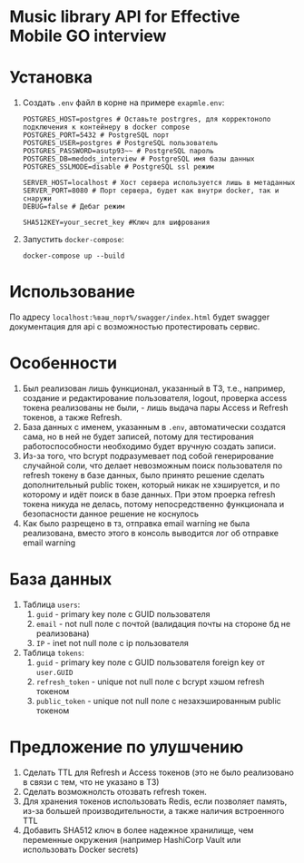 # Music library API for Effective Mobile GO interview

# Установка
1. Создать `.env` файл в корне на примере `exapmle.env`:
    ```
    POSTGRES_HOST=postgres # Оставьте postrgres, для корректонопо подключения к контейнеру в docker compose
    POSTGRES_PORT=5432 # PostgreSQL порт
    POSTGRES_USER=postgres # PostgreSQL пользователь
    POSTGRES_PASSWORD=asutp93~~ # PostgreSQL пароль
    POSTGRES_DB=medods_interview # PostgreSQL имя базы данных
    POSTGRES_SSLMODE=disable # PostgreSQL ssl режим

    SERVER_HOST=localhost # Хост сервера используется лишь в метаданных
    SERVER_PORT=8080 # Порт сервера, будет как внутри docker, так и снаружи
    DEBUG=false # Дебаг режим

    SHA512KEY=your_secret_key #Ключ для шифрования
    ```
2. Запустить `docker-compose`:
   ```
   docker-compose up --build
   ```

# Использование
По адресу `localhost:%ваш_порт%/swagger/index.html` будет swagger документация для api с возможностью протестировать сервис.

# Особенности
1. Был реализован лишь функционал, указанный в ТЗ, т.е., например, создание и редактирование пользователя, logout, проверка access токена реализованы не были, - лишь выдача пары Access и Refresh токенов, а также Refresh.
2. База данных с именем, указанным в `.env`, автоматически создатся сама, но в ней не будет записей, потому для тестирования работоспособности необходимо будет вручную создать записи.
3. Из-за того, что bcrypt подразумевает под собой генерирование случайной соли, что делает невозможным поиск пользователя по refresh токену в базе данных, было принято решение сделать дополнительный public токен, который никак не хэшируется, и по которому и идёт поиск в базе данных. При этом проерка refresh токена никуда не делась, потому непосредственно функционала и безопасности данное решение не коснулось
4. Как было разрещено в тз, отправка email warning не была реализована, вместо этого в консоль выводится лог об отправке email warning

# База данных
1. Таблица `users`:
   1. `guid` - primary key поле с GUID пользователя
   2. `email` - not null поле с почтой (валидация почты на стороне бд не реализована)
   3. `IP` - inet not null поле с ip пользователя
2. Таблица `tokens`:
   1. `guid` - primary key поле с GUID пользователя foreign key от `user.GUID`
   2. `refresh_token` - unique not null поле с bcrypt хэшом refresh токеном
   3. `public_token` - unique not null поле с незахэшированным public токеном

# Предложение по улушчению
1. Сделать TTL для Refresh и Access токенов (это не было реализовано в связи с тем, что не указано в ТЗ)
2. Сделать возможнолсть отозвать refresh токен.
3. Для хранения токенов использовать Redis, если позволяет память, из-за большей производительности, а также наличия встроенного TTL
4. Добавить SHA512 ключ в более надежное хранилище, чем переменные окружения (например HashiCorp Vault или использовать Docker secrets)